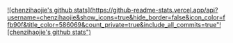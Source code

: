 [![chenzihaojie's github stats](https://github-readme-stats.vercel.app/api?username=chenzihaojie&show_icons=true&hide_border=false&icon_color=ffb90f&title_color=586069&count_private=true&include_all_commits=true"![chenzihaojie's github stats")](https://github.com/chenzihaojie)
